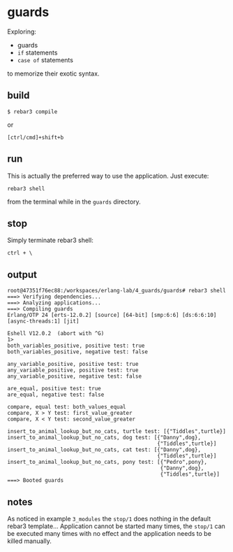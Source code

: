 # guards

Exploring:

* guards
* `if` statements
* `case of` statements

to memorize their exotic syntax.

## build

```
$ rebar3 compile
```

or

```
[ctrl/cmd]+shift+b
```

## run

This is actually the preferred way to use the application. Just execute:

```
rebar3 shell
```

from the terminal while in the `guards` directory.

## stop

Simply terminate rebar3 shell:

```
ctrl + \
```

## output

```
root@47351f76ec88:/workspaces/erlang-lab/4_guards/guards# rebar3 shell
===> Verifying dependencies...
===> Analyzing applications...
===> Compiling guards
Erlang/OTP 24 [erts-12.0.2] [source] [64-bit] [smp:6:6] [ds:6:6:10] [async-threads:1] [jit]

Eshell V12.0.2  (abort with ^G)
1> 
both_variables_positive, positive test: true
both_variables_positive, negative test: false

any_variable_positive, positive test: true
any_variable_positive, positive test: true
any_variable_positive, negative test: false

are_equal, positive test: true
are_equal, negative test: false

compare, equal test: both_values_equal
compare, X > Y test: first_value_greater
compare, X < Y test: second_value_greater

insert_to_animal_lookup_but_no_cats, turtle test: [{"Tiddles",turtle}]
insert_to_animal_lookup_but_no_cats, dog test: [{"Danny",dog},
                                                {"Tiddles",turtle}]
insert_to_animal_lookup_but_no_cats, cat test: [{"Danny",dog},
                                                {"Tiddles",turtle}]
insert_to_animal_lookup_but_no_cats, pony test: [{"Pedro",pony},
                                                 {"Danny",dog},
                                                 {"Tiddles",turtle}]
===> Booted guards
```

## notes

As noticed in example `3_modules` the `stop/1` does nothing in the default rebar3 template... Application cannot be started many times, the `stop/1` can be executed many times with no effect and the application needs to be killed manually.